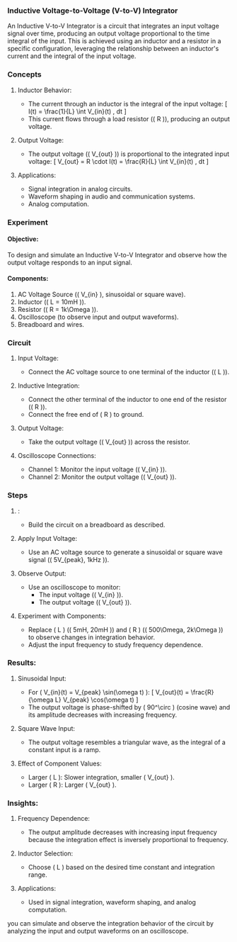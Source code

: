 ### Inductive Voltage-to-Voltage (V-to-V) Integrator

An Inductive V-to-V Integrator is a circuit that integrates an input voltage signal over time, producing an output voltage proportional to the time integral of the input. This is achieved using an inductor and a resistor in a specific configuration, leveraging the relationship between an inductor's current and the integral of the input voltage.

### Concepts

1. Inductor Behavior:
   - The current through an inductor is the integral of the input voltage:
     \[
     I(t) = \frac{1}{L} \int V_{in}(t) \, dt
     \]
   - This current flows through a load resistor (\( R \)), producing an output voltage.

2. Output Voltage:
   - The output voltage (\( V_{out} \)) is proportional to the integrated input voltage:
     \[
     V_{out} = R \cdot I(t) = \frac{R}{L} \int V_{in}(t) \, dt
     \]

3. Applications:

   - Signal integration in analog circuits.
   - Waveform shaping in audio and communication systems.
   - Analog computation.

### Experiment

#### Objective:

To design and simulate an Inductive V-to-V Integrator and observe how the output voltage responds to an input signal.

#### Components:

1. AC Voltage Source (\( V_{in} \), sinusoidal or square wave).
2. Inductor (\( L = 10mH \)).
3. Resistor (\( R = 1k\Omega \)).
4. Oscilloscope (to observe input and output waveforms).
5. Breadboard and wires.

### Circuit

1. Input Voltage:
   - Connect the AC voltage source to one terminal of the inductor (\( L \)).

2. Inductive Integration:
   - Connect the other terminal of the inductor to one end of the resistor (\( R \)).
   - Connect the free end of \( R \) to ground.

3. Output Voltage:
   - Take the output voltage (\( V_{out} \)) across the resistor.

4. Oscilloscope Connections:
   - Channel 1: Monitor the input voltage (\( V_{in} \)).
   - Channel 2: Monitor the output voltage (\( V_{out} \)).

### Steps

1. :
   - Build the circuit on a breadboard as described.

2. Apply Input Voltage:
   - Use an AC voltage source to generate a sinusoidal or square wave signal (\( 5V_{peak}, 1kHz \)).

3. Observe Output:
   - Use an oscilloscope to monitor:
     - The input voltage (\( V_{in} \)).
     - The output voltage (\( V_{out} \)).

4. Experiment with Components:
   - Replace \( L \) (\( 5mH, 20mH \)) and \( R \) (\( 500\Omega, 2k\Omega \)) to observe changes in integration behavior.
   - Adjust the input frequency to study frequency dependence.

### Results:

1. Sinusoidal Input:
   - For \( V_{in}(t) = V_{peak} \sin(\omega t) \):
     \[
     V_{out}(t) = \frac{R}{\omega L} V_{peak} \cos(\omega t)
     \]
   - The output voltage is phase-shifted by \( 90^\circ \) (cosine wave) and its amplitude decreases with increasing frequency.

2. Square Wave Input:
   - The output voltage resembles a triangular wave, as the integral of a constant input is a ramp.

3. Effect of Component Values:
   - Larger \( L \): Slower integration, smaller \( V_{out} \).
   - Larger \( R \): Larger \( V_{out} \).

### Insights:

1. Frequency Dependence:
   - The output amplitude decreases with increasing input frequency because the integration effect is inversely proportional to frequency.

2. Inductor Selection:
   - Choose \( L \) based on the desired time constant and integration range.

3. Applications:
   - Used in signal integration, waveform shaping, and analog computation.

you can simulate and observe the integration behavior of the circuit by analyzing the input and output waveforms on an oscilloscope.
